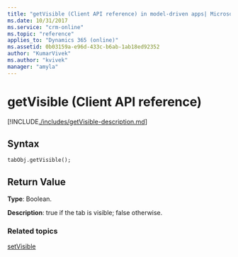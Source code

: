 ```yaml
---
title: "getVisible (Client API reference) in model-driven apps| MicrosoftDocs"
ms.date: 10/31/2017
ms.service: "crm-online"
ms.topic: "reference"
applies_to: "Dynamics 365 (online)"
ms.assetid: 0b03159a-e96d-433c-b6ab-1ab18ed92352
author: "KumarVivek"
ms.author: "kvivek"
manager: "amyla"
---
```

# getVisible (Client API reference)



[!INCLUDE[./includes/getVisible-description.md](./includes/getVisible-description.md)]

## Syntax

`tabObj.getVisible();`

## Return Value

**Type**: Boolean.

**Description**: true if the tab is visible; false otherwise.

### Related topics

[setVisible](setVisible.md)



